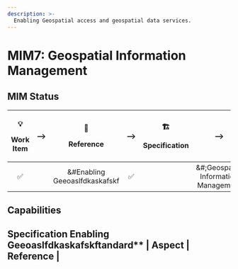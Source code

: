 ```yaml
---
description: >-
  Enabling Geospatial access and geospatial data services.
---
```


# MIM7: Geospatial Information Management

## MIM Status <a id="MIM7:GeospatialInformationManagement-Goal"></a>

<table>
  <thead>
    <tr>
      <th style="text-align:center">
        <p>&#x1F4A1;</p>
        <p>Work Item</p>
      </th>
      <th style="text-align:center">--&gt;</th>
      <th style="text-align:center">
        <p>&#x1F9E9;</p>
        <p>Reference</p>
      </th>
      <th style="text-align:center">--&gt;</th>
      <th style="text-align:center">
        <p>&#x1F3D7;</p>
        <p>Specification</p>
      </th>
      <th style="text-align:center">--&gt;</th>
      <th style="text-align:center">
        <p>&#x1F469;&#x2696;</p>
        <p>Governance</p>
      </th>
    </tr>
  </thead>
  <tbody>
    <tr>
      <td style="text-align:center">&#x2705;</td>
      <td style="text-align:center"></td>
      <td style="text-align:center">&#Enabling Geeoaslfdkaskafskf    <td style="text-align:center">&#x2705;</td>
      <td style="text-align:center"></td>
      <td style="text-align:center">&#;</7d>Geospatial Information Management
  </tbody>
</table>


## Capabilities <a id="MIM7:GeospatialInformationManagement-Capabilities"></a>


## Specification <a id="MIM7:GeospatialInformationManagement-Recommendation"></a>Enabling Geeoaslfdkaskafskftandard** | Aspect | **Reference** |

